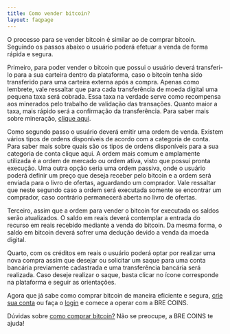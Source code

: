 ```yaml
---
title: Como vender bitcoin?
layout: faqpage
---
```

O processo para se vender bitcoin é similar ao de comprar bitcoin. Seguindo os passos abaixo o usuário poderá efetuar a venda de forma rápida e segura.

Primeiro, para poder vender o bitcoin que possui o usuário deverá transferi-lo para a sua carteira dentro da plataforma, caso o bitcoin tenha sido transferido para uma carteira externa após a compra. Apenas como lembrete, vale ressaltar que para cada transferência de moeda digital uma pequena taxa será cobrada. Essa taxa na verdade serve como recompensa aos minerados pelo trabalho de validação das transações. Quanto maior a taxa, mais rápido será a confirmação da transferência. Para saber mais sobre mineração, [clique aqui](o-que-sao-os-mineradores.html).

Como segundo passo o usuário deverá emitir uma ordem de venda. Existem vários tipos de ordens disponíveis de acordo com a categoria de conta. Para saber mais sobre quais são os tipos de ordens disponíveis para a sua categoria de conta clique aqui. A ordem mais comum e amplamente utilizada é a ordem de mercado ou ordem ativa, visto que possui pronta execução. Uma outra opção seria uma ordem passiva, onde o usuário poderá definir um preço que deseja receber pelo bitcoin e a ordem será enviada para o livro de ofertas, aguardando um comprador. Vale ressaltar que neste segundo caso a ordem será executada somente se encontrar um comprador, caso contrário permanecerá aberta no livro de ofertas.

Terceiro, assim que a ordem para vender o bitcoin for executada os saldos serão atualizados. O saldo em reais deverá contemplar a entrada do recurso em reais recebido mediante a venda do bitcoin. Da mesma forma, o saldo em bitcoin deverá sofrer uma dedução devido a venda da moeda digital.

Quarto, com os créditos em reais o usuário poderá optar por realizar uma nova compra assim que desejar ou solicitar um saque para uma conta bancária previamente cadastrada e uma transferência bancária será realizada. Caso deseje realizar o saque, basta clicar no ícone corresponde na plataforma e seguir as orientações.

Agora que já sabe como comprar bitcoin de maneira eficiente e segura, [crie sua conta](https://broker.brecoins.com.br/?p=signup) ou faça o [login](https://broker.brecoins.com.br/) e comece a operar com a BRE COINS.

Dúvidas sobre [como comprar bitcoin?](/faq/como-comprar-bitcoin.html) Não se preocupe, a BRE COINS te ajuda!
